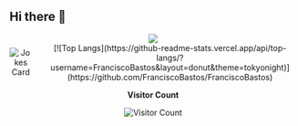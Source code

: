 ## Hi there 👋

<!--
**FranciscoBastos/FranciscoBastos** is a ✨ _special_ ✨ repository because its `README.md` (this file) appears on your GitHub profile.

Here are some ideas to get you started:

- 🔭 I’m currently working on ...
- 🌱 I’m currently learning ...
- 👯 I’m looking to collaborate on ...
- 🤔 I’m looking for help with ...
- 💬 Ask me about ...
- 📫 How to reach me: ...
- 😄 Pronouns: ...
- ⚡ Fun fact: ...
-->

<div align="center">
  <picture>
    <source
      srcset="https://github-readme-stats.vercel.app/api?username=FranciscoBastos&show_icons=true&theme=tokyonight"
      media="(prefers-color-scheme: dark)"
    />
    <source
      srcset="https://github-readme-stats.vercel.app/api?username=FranciscoBastos&show_icons=true&theme=tokyonight"
      media="(prefers-color-scheme: light), (prefers-color-scheme: no-preference)"
    />
    <img src="https://github-readme-stats.vercel.app/api?username=FranciscoBastos&show_icons=true&theme=tokyonight" />
  </picture>

  <div style="display: flex; justify-content: center; align-items: center; gap: 20px;">
    <!-- HTML -->
    <img src="https://readme-jokes.vercel.app/api" alt="Jokes Card" />
    [![Top Langs](https://github-readme-stats.vercel.app/api/top-langs/?username=FranciscoBastos&layout=donut&theme=tokyonight)](https://github.com/FranciscoBastos/FranciscoBastos)
  </div>
</div>

<div align="center">
  <p><strong>Visitor Count</strong></p>
  <img src="https://profile-counter.glitch.me/{FranciscoBastos}/count.svg" alt="Visitor Count" />
</div>
